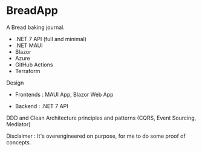 # BreadApp

A Bread baking journal.

- .NET 7 API (full and minimal)
- .NET MAUI
- Blazor
- Azure
- GitHub Actions
- Terraform
 

Design

- Frontends : MAUI App, Blazor Web App

- Backend : .NET 7 API 

DDD and Clean Architecture principles and patterns (CQRS, Event Sourcing, Mediator)

Disclaimer : It's overengineered on purpose, for me to do some proof of concepts.
